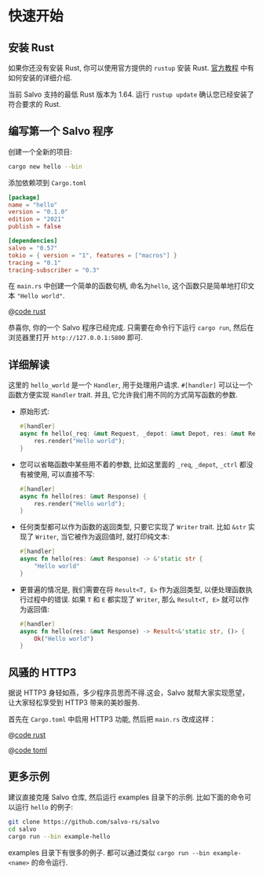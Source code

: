 # 快速开始

## 安装 Rust

如果你还没有安装 Rust, 你可以使用官方提供的 ```rustup``` 安装 Rust. [官方教程](https://doc.rust-lang.org/book/ch01-01-installation.html) 中有如何安装的详细介绍.

当前 Salvo 支持的最低 Rust 版本为 1.64. 运行 ```rustup update``` 确认您已经安装了符合要求的 Rust.

## 编写第一个 Salvo 程序

创建一个全新的项目:

```bash
cargo new hello --bin
```

添加依赖项到 `Cargo.toml`

```toml
[package]
name = "hello"
version = "0.1.0"
edition = "2021"
publish = false

[dependencies]
salvo = "0.57"
tokio = { version = "1", features = ["macros"] }
tracing = "0.1"
tracing-subscriber = "0.3"
```

在 `main.rs` 中创建一个简单的函数句柄, 命名为`hello`, 这个函数只是简单地打印文本 ```"Hello world"```.

@[code rust](../../../codes/hello/src/main.rs)

恭喜你, 你的一个 Salvo 程序已经完成. 只需要在命令行下运行 ```cargo run```, 然后在浏览器里打开 ```http://127.0.0.1:5800``` 即可.

## 详细解读

这里的 ```hello_world``` 是一个 ```Handler```, 用于处理用户请求. ```#[handler]``` 可以让一个函数方便实现 ```Handler``` trait. 并且, 它允许我们用不同的方式简写函数的参数.

- 原始形式:
  
    ```rust
    #[handler]
    async fn hello(_req: &mut Request, _depot: &mut Depot, res: &mut Response, _ctrl: &mut FlowCtrl) {
        res.render("Hello world");
    }
    ```

- 您可以省略函数中某些用不着的参数, 比如这里面的 ```_req```, ```_depot```, ```_ctrl``` 都没有被使用, 可以直接不写:
  
    ``` rust
    #[handler]
    async fn hello(res: &mut Response) {
        res.render("Hello world");
    }
    ```

- 任何类型都可以作为函数的返回类型, 只要它实现了 ```Writer``` trait. 比如 ```&str``` 实现了 ```Writer```, 当它被作为返回值时, 就打印纯文本:

    ```rust
    #[handler]
    async fn hello(res: &mut Response) -> &'static str {
        "Hello world"
    }
    ```

- 更普遍的情况是, 我们需要在将 ```Result<T, E>``` 作为返回类型, 以便处理函数执行过程中的错误. 如果 ```T``` 和 ```E``` 都实现了 ```Writer```, 那么 ```Result<T, E>``` 就可以作为返回值:
  
    ```rust
    #[handler]
    async fn hello(res: &mut Response) -> Result<&'static str, ()> {
        Ok("Hello world")
    }
    ```

## 风骚的 HTTP3

据说 HTTP3 身轻如燕，多少程序员思而不得.这会，Salvo 就帮大家实现愿望，让大家轻松享受到 HTTP3 带来的美妙服务.

首先在 `Cargo.toml` 中启用 HTTP3 功能, 然后把 `main.rs` 改成这样：

<CodeGroup>
  <CodeGroupItem title="main.rs" active>

@[code rust](../../../codes/hello-h3/src/main.rs)

  </CodeGroupItem>
  <CodeGroupItem title="Cargo.toml">

@[code toml](../../../codes/hello-h3/Cargo.toml)

  </CodeGroupItem>
</CodeGroup>

## 更多示例
建议直接克隆 Salvo 仓库, 然后运行 examples 目录下的示例. 比如下面的命令可以运行 ```hello``` 的例子:

```sh
git clone https://github.com/salvo-rs/salvo
cd salvo
cargo run --bin example-hello
```

examples 目录下有很多的例子. 都可以通过类似 ```cargo run --bin example-<name>``` 的命令运行.
